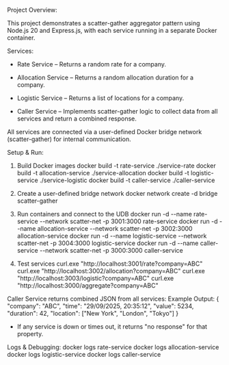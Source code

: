 Project Overview:

This project demonstrates a scatter-gather aggregator pattern using Node.js 20 and Express.js, with each service running in a separate Docker container.

Services:

- Rate Service – Returns a random rate for a company.

- Allocation Service – Returns a random allocation duration for a company.

- Logistic Service – Returns a list of locations for a company.

- Caller Service – Implements scatter-gather logic to collect data from all services and return a combined response.

All services are connected via a user-defined Docker bridge network (scatter-gather) for internal communication.

Setup & Run:

1. Build Docker images
docker build -t rate-service ./service-rate
docker build -t allocation-service ./service-allocation
docker build -t logistic-service ./service-logistic
docker build -t caller-service ./caller-service

2. Create a user-defined bridge network
docker network create -d bridge scatter-gather

3. Run containers and connect to the UDB
docker run -d --name rate-service --network scatter-net -p 3001:3000 rate-service
docker run -d --name allocation-service --network scatter-net -p 3002:3000 allocation-service
docker run -d --name logistic-service --network scatter-net -p 3004:3000 logistic-service
docker run -d --name caller-service --network scatter-net -p 3000:3000 caller-service

4. Test services
curl.exe "http://localhost:3001/rate?company=ABC"
curl.exe "http://localhost:3002/allocation?company=ABC"
curl.exe "http://localhost:3003/logistic?company=ABC"
curl.exe "http://localhost:3000/aggregate?company=ABC"

Caller Service returns combined JSON from all services:
Example Output: 
  {
  "company": "ABC",
  "time": "29/09/2025, 20:35:12",
  "value": 5234,
  "duration": 42,
  "location": ["New York", "London", "Tokyo"]
}

- If any service is down or times out, it returns "no response" for that property.

Logs & Debugging:
docker logs rate-service
docker logs allocation-service
docker logs logistic-service
docker logs caller-service
